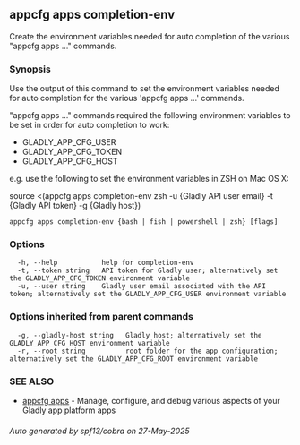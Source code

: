 ## appcfg apps completion-env

Create the environment variables needed for auto completion of the various "appcfg apps ..." commands.

### Synopsis

Use the output of this command to set the environment variables needed for 
auto completion for the various 'appcfg apps ...' commands.

"appcfg apps ..." commands required the following environment variables to be set in order for auto 
completion to work:
  - GLADLY_APP_CFG_USER
  - GLADLY_APP_CFG_TOKEN
  - GLADLY_APP_CFG_HOST

e.g. use the following to set the environment variables in ZSH on Mac OS X:

source <(appcfg apps completion-env zsh -u {Gladly API user email} -t {Gladly API token} -g {Gladly host})


```
appcfg apps completion-env {bash | fish | powershell | zsh} [flags]
```

### Options

```
  -h, --help           help for completion-env
  -t, --token string   API token for Gladly user; alternatively set the GLADLY_APP_CFG_TOKEN environment variable
  -u, --user string    Gladly user email associated with the API token; alternatively set the GLADLY_APP_CFG_USER environment variable
```

### Options inherited from parent commands

```
  -g, --gladly-host string   Gladly host; alternatively set the GLADLY_APP_CFG_HOST environment variable
  -r, --root string          root folder for the app configuration; alternatively set the GLADLY_APP_CFG_ROOT environment variable
```

### SEE ALSO

* [appcfg apps](appcfg_apps.md)	 - Manage, configure, and debug various aspects of your Gladly app platform apps

###### Auto generated by spf13/cobra on 27-May-2025
